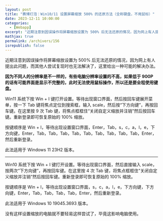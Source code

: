```yaml
---
layout: post
title: "赛博灯泡：Win10/11 设置屏幕缩放 500% 的还原方法（全称键盘，不用鼠标）"
date: 2023-12-11 10:00:00
categories: 
  - [Webapp]
excerpt: "近期注意到因误操作将屏幕缩放设置为 500% 后无法还原的情况，因为网上有人提出此问题，而其他人尝试复现时也无法解决了，这里给出一种可能的解决办法。因为不同人的分辨率是不一样的，有些电脑分辨率设置的不高，如果低于 900P 的话有可能界面是显示不完整的，此时无法使用鼠标操作，所以还是要全程使用键盘。"
mathjax: true
permalink: /archivers/156
isrepublish: false
---
```


近期注意到因误操作将屏幕缩放设置为 500% 后无法还原的情况，因为网上有人提出此问题，而其他人尝试复现时也无法解决了，这里给出一种可能的解决办法。

**因为不同人的分辨率是不一样的，有些电脑分辨率设置的不高，如果低于 900P 的话有可能界面是显示不完整的，此时无法使用鼠标操作，所以还是要全程使用键盘。**

Win11 系统下按 Win + I 键打开设置。等待出现窗口界面，然后按回车键展开菜单，按一下 Tab 键将焦点定位到搜索框，输入 scale，然后按“下方向键”，再按回车键。在这里按 9 次 Tab 键，将焦点框框住“关闭自定义缩放并注销”然后按回车键。重新登录即可恢复原始的 100% 缩放。

按键顺序是 Win + I，等待出现设置窗口界面，Enter，Tab，s，c，a，l，e，下方向键，Enter，Tab，Tab，Tab，Tab，Tab，Tab，Tab，Tab，Tab，Enter，然后重新登录。

此法适用于 Windows 11 23H2 版本。

---

Win10 系统下按 Win + I 键打开设置。等待出现窗口界面，然后直接输入 scale，按两次“下方向键”，再按回车键。在这里按 4 次 Tab 键，将焦点框框住“关闭自定义缩放并注销”然后按回车键。重新登录即可恢复原始的 100% 缩放。

按键顺序是 Win + I，等待出现设置窗口界面，s，c，a，l，e，下方向键，下方向键，Enter，Tab，Tab，Tab，Tab，Enter，然后重新登录。

此法适用于 Windows 10 19045.3693 版本。

没有这样设置缩放的电脑就不要轻易这样尝试了，毕竟这影响电脑使用。